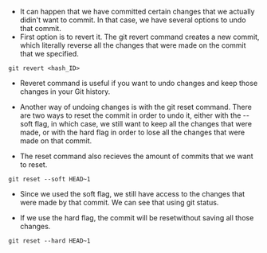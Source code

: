 * It can happen that we have committed certain changes that we actually didin't want to commit. In that case, we have several options to undo that commit.  
* First option is to revert it. The git revert command creates a new commit, which literally reverse all the changes that were made on the commit that we specified. 

```
git revert <hash_ID>
```

* Reveret command is useful if you want to undo changes and keep those changes in your Git history. 

* Another way of undoing changes is with the git reset command. There are two ways to reset the commit in order to undo it, either with the --soft flag, in which case, we still want to keep all the changes that were made, or with the hard flag in order to lose all the changes that were made on that commit. 

* The reset command also recieves the amount of commits that we want to reset. 

```
git reset --soft HEAD~1
```

* Since we used the soft flag, we still have access to the changes that were made by that commit. We can see that using git status. 

* If we use the hard flag, the commit will be resetwithout saving all those changes. 

```
git reset --hard HEAD~1
```
